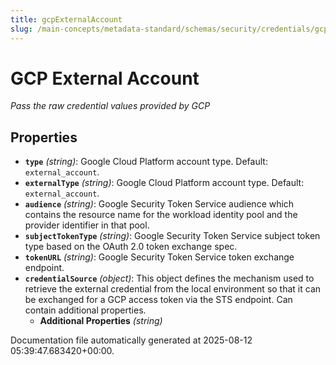 ```yaml
---
title: gcpExternalAccount
slug: /main-concepts/metadata-standard/schemas/security/credentials/gcpexternalaccount
---
```


# GCP External Account

*Pass the raw credential values provided by GCP*

## Properties

- **`type`** *(string)*: Google Cloud Platform account type. Default: `external_account`.
- **`externalType`** *(string)*: Google Cloud Platform account type. Default: `external_account`.
- **`audience`** *(string)*: Google Security Token Service audience which contains the resource name for the workload identity pool and the provider identifier in that pool.
- **`subjectTokenType`** *(string)*: Google Security Token Service subject token type based on the OAuth 2.0 token exchange spec.
- **`tokenURL`** *(string)*: Google Security Token Service token exchange endpoint.
- **`credentialSource`** *(object)*: This object defines the mechanism used to retrieve the external credential from the local environment so that it can be exchanged for a GCP access token via the STS endpoint. Can contain additional properties.
  - **Additional Properties** *(string)*


Documentation file automatically generated at 2025-08-12 05:39:47.683420+00:00.

